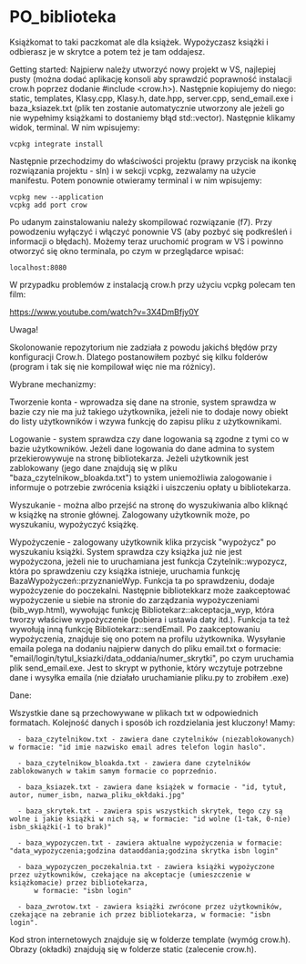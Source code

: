 # PO_biblioteka
Książkomat to taki paczkomat ale dla książek. Wypożyczasz książki i odbierasz je w skrytce a potem też je tam oddajesz.

Getting started:
Najpierw należy utworzyć nowy projekt w VS, najlepiej pusty (można dodać aplikację konsoli aby sprawdzić poprawność instalacji crow.h poprzez dodanie #include <crow.h>). Następnie kopiujemy do niego: static, templates, Klasy.cpp, Klasy.h, date.hpp, server.cpp, send_email.exe i baza_ksiazek.txt (plik ten zostanie automatycznie utworzony ale jeżeli go nie wypełnimy książkami to dostaniemy błąd std::vector).
Następnie klikamy widok, terminal. W nim wpisujemy:

    vcpkg integrate install

Następnie przechodzimy do właściwości projektu (prawy przycisk na ikonkę rozwiązania projektu - sln) i w sekcji vcpkg, zezwalamy na użycie manifestu.
Potem ponownie otwieramy terminal i w nim wpisujemy:

    vcpkg new --application
    vcpkg add port crow

Po udanym zainstalowaniu należy skompilować rozwiązanie (f7). Przy powodzeniu wyłączyć i włączyć ponownie VS (aby pozbyć się podkreśleń i informacji o błędach).
Możemy teraz uruchomić program w VS i powinno otworzyć się okno terminala, po czym w przeglądarce wpisać:

    localhost:8080

W przypadku problemów z instalacją crow.h przy użyciu vcpkg polecam ten film:

https://www.youtube.com/watch?v=3X4DmBfjy0Y

Uwaga!

Skolonowanie repozytorium nie zadziała z powodu jakichś błędów przy konfiguracji Crow.h. Dlatego postanowiłem pozbyć się kilku folderów (program i tak się nie kompilował więc nie ma różnicy).

Wybrane mechanizmy:

Tworzenie konta - wprowadza się dane na stronie, system sprawdza w bazie czy nie ma już takiego użytkownika, jeżeli nie to dodaje nowy obiekt do listy użytkowników i wzywa   funkcję do zapisu pliku z użytkownikami.


Logowanie - system sprawdza czy dane logowania są zgodne z tymi co w bazie użytkowników. Jeżeli dane logowania do dane admina to system przekierowywuje na stronę bibliotekarza.
Jeżeli użytkownik jest zablokowany (jego dane znajdują się w pliku "baza_czytelnikow_bloakda.txt") to ystem uniemożliwia zalogowanie i informuje o potrzebie zwrócenia książki i uiszczeniu opłaty u bibliotekarza.


Wyszukanie - można albo przejść na stronę do wyszukiwania albo kliknąć w książkę na stronie głównej. Zalogowany użytkownik może, po wyszukaniu, wypożyczyć książkę.


Wypożyczenie - zalogowany użytkownik klika przycisk "wypożycz" po wyszukaniu książki. System sprawdza czy książka już nie jest wypożyczona, jeżeli nie to uruchamiana jest funkcja Czytelnik::wypozycz, która po sprawdzeniu czy książka istnieje, uruchamia funkcję BazaWypożyczeń::przyznanieWyp. Funkcja ta po sprawdzeniu, dodaje wypożcyzenie do poczekalni.
Następnie bibliotekkarz może zaakceptować wypożyczenie u siebie na stronie do zarządzania wypożyczeniami (bib_wyp.html), wywołując funkcję Bibliotekarz::akceptacja_wyp, która tworzy właściwe wypożyczenie (pobiera i ustawia daty itd.). Funkcja ta też wywołują inną funkcję Bibliotekarz::sendEmail. Po zaakceptowaniu wypożyczenia, znajduje się ono potem na profilu użytkownika.
Wysyłanie emaila polega na dodaniu najpierw danych do pliku email.txt o formacie: "email/login/tytul_ksiazki/data_oddania/numer_skrytki", po czym uruchamia plik send_email.exe.
Jest to skrypt w pythonie, który wczytuje potrzebne dane i wysyłka emaila (nie działało uruchamianie pliku.py to zrobiłem .exe)

Dane:

  Wszystkie dane są przechowywane w plikach txt w odpowiednich formatach. Kolejność danych i sposób ich rozdzielania jest kluczony!
    Mamy:
    
      - baza_czytelnikow.txt - zawiera dane czytelników (niezablokowanych) w formacie: "id imie nazwisko email adres telefon login haslo".
      
      - baza_czytelnikow_bloakda.txt - zawiera dane czytelników zablokowanych w takim samym formacie co poprzednio.
      
      - baza_ksiazek.txt - zawiera dane książek w formacie - "id, tytuł, autor, numer_isbn, nazwa_pliku_okłdaki.jpg"
      
      - baza_skrytek.txt - zawiera spis wszystkich skrytek, tego czy są wolne i jakie książki w nich są, w formacie: "id wolne (1-tak, 0-nie) isbn_skiążki(-1 to brak)"
      
      - baza_wypozyczen.txt - zawiera aktualne wypożyczenia w formacie: "data_wypożyczenia;godzina dataoddania;godzina skrytka isbn login"
      
      - baza_wypozyczen_poczekalnia.txt - zawiera książki wypożyczone przez użytkowników, czekające na akceptacje (umieszczenie w książkomacie) przez bibliotekarza, 
          w formacie: "isbn login"
          
      - baza_zwrotow.txt - zawiera książki zwrócone przez użytkowników, czekające na zebranie ich przez bibliotekarza, w formacie: "isbn login".

Kod stron internetowych znajduje się w folderze template (wymóg crow.h).
Obrazy (okładki) znajdują się w folderze static (zalecenie crow.h).
